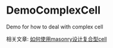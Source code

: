 # DemoComplexCell
Demo for how to deal with complex cell

相关文章: [如何使用masonry设计复合型cell](http://adad184.com/2015/06/08/complex-cell-with-masonry/)